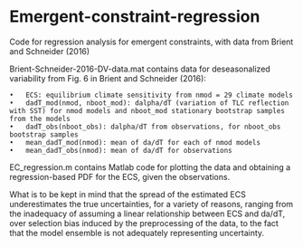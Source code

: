 # Emergent-constraint-regression
Code for regression analysis for emergent constraints, with data from Brient and Schneider (2016)

Brient-Schneider-2016-DV-data.mat contains data for deseasonalized variability from Fig. 6 in Brient and Schneider (2016):

	•	ECS: equilibrium climate sensitivity from nmod = 29 climate models
	•	dadT_mod(nmod, nboot_mod): dalpha/dT (variation of TLC reflection with SST) for nmod models and nboot_mod stationary bootstrap samples from the models
	•	dadT_obs(nboot_obs): dalpha/dT from observations, for nboot_obs bootstrap samples
	•	mean_dadT_mod(nmod): mean of da/dT for each of nmod models
	•	mean_dadT_obs(nmod): mean of da/dT for observations
	
EC_regression.m contains Matlab code for plotting the data and obtaining a regression-based PDF for the ECS, given the observations.

What is to be kept in mind that the spread of the estimated ECS underestimates the true uncertainties, for a variety of reasons, ranging from the inadequacy of assuming a linear relationship between ECS and da/dT, over selection bias induced by the preprocessing of the data, to the fact that the model ensemble is not adequately representing uncertainty. 
